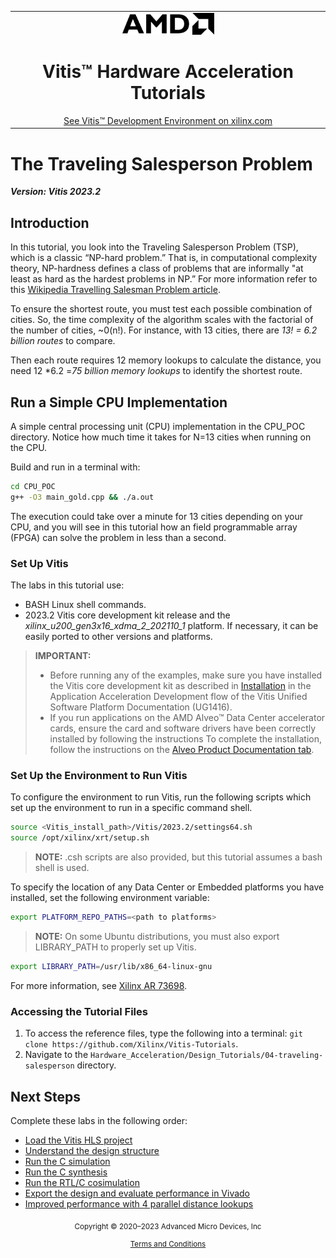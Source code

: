 ﻿<table class="sphinxhide" width="100%">
 <tr width="100%">
    <td align="center"><img src="https://raw.githubusercontent.com/Xilinx/Image-Collateral/main/xilinx-logo.png" width="30%"/><h1>Vitis™ Hardware Acceleration Tutorials</h1>
    <a href="https://www.xilinx.com/products/design-tools/vitis.html">See Vitis™ Development Environment on xilinx.com</a>
    </td>
 </tr>
</table>

<!--
/*
# Copyright (C) 2023, Advanced Micro Devices, Inc. All rights reserved.
# SPDX-License-Identifier: X11
*/ -->

# The Traveling Salesperson Problem

***Version: Vitis 2023.2***

## Introduction

In this tutorial, you look into the Traveling Salesperson Problem (TSP), which is a classic “NP-hard problem.” That is, in computational complexity theory, NP-hardness defines a class of problems that are informally "at least as hard as the hardest problems in NP.” For more information refer to this [Wikipedia Travelling Salesman Problem article](https://en.wikipedia.org/wiki/Travelling_salesman_problem).

To ensure the shortest route, you must test each possible combination of cities. So, the time complexity of the algorithm scales with the factorial of the number of cities, ~0(n!). For instance, with 13 cities, there are *13! = 6.2 billion routes* to compare.

Then each route requires 12 memory lookups to calculate the distance, you need 12 *6.2 =*75 billion memory lookups* to identify the shortest route.

## Run a Simple CPU Implementation

A simple central processing unit (CPU) implementation in the CPU_POC directory. Notice how much time it takes for N=13 cities when running on the CPU. 

Build and run in a terminal with:
```bash
cd CPU_POC
g++ -O3 main_gold.cpp && ./a.out
```

The execution could take over a minute for 13 cities depending on your CPU, and you will see in this tutorial how an field programmable array (FPGA) can solve the problem in less than a second.

### Set Up Vitis

The labs in this tutorial use:

* BASH Linux shell commands.
* 2023.2 Vitis core development kit release and the *xilinx_u200_gen3x16_xdma_2_202110_1* platform. If necessary, it can be easily ported to other versions and platforms.

>**IMPORTANT:**  
>
> * Before running any of the examples, make sure you have installed the Vitis core development kit as described in [Installation](https://docs.amd.com/r/en-US/ug1393-vitis-application-acceleration/Installation-Requirements) in the Application Acceleration Development flow of the Vitis Unified Software Platform Documentation (UG1416).
>* If you run applications on the AMD Alveo™ Data Center accelerator cards, ensure the card and software drivers have been correctly installed by following the instructions To complete the installation, follow the instructions on the [Alveo Product Documentation tab](https://www.xilinx.com/products/boards-and-kits/alveo.html).

### Set Up the Environment to Run Vitis

To configure the environment to run Vitis, run the following scripts which set up the environment to run in a specific command shell.

```bash
source <Vitis_install_path>/Vitis/2023.2/settings64.sh
source /opt/xilinx/xrt/setup.sh
```

>**NOTE:** .csh scripts are also provided, but this tutorial assumes a bash shell is used.

To specify the location of any Data Center or Embedded platforms you have installed, set the following environment variable:

```bash
export PLATFORM_REPO_PATHS=<path to platforms>
```

>**NOTE:** On some Ubuntu distributions, you must also export LIBRARY_PATH to properly set up Vitis.

```bash
export LIBRARY_PATH=/usr/lib/x86_64-linux-gnu
```

For more information, see [Xilinx AR 73698](https://www.xilinx.com/support/answers/73698.html).

### Accessing the Tutorial Files

1. To access the reference files, type the following into a terminal: `git clone https://github.com/Xilinx/Vitis-Tutorials`.
2. Navigate to the `Hardware_Acceleration/Design_Tutorials/04-traveling-salesperson` directory.

## Next Steps

Complete these labs in the following order:

* [Load the Vitis HLS project](./project.md)
* [Understand the design structure](./design.md)
* [Run the C simulation](./csim.md)
* [Run the C synthesis](./csynth.md)
* [Run the RTL/C cosimulation](./cosim.md)
* [Export the design and evaluate performance in Vivado](./export.md)
* [Improved performance with 4 parallel distance lookups](./code_opt.md)

<p class="sphinxhide" align="center"><sub>Copyright © 2020–2023 Advanced Micro Devices, Inc</sub></p>

<p class="sphinxhide" align="center"><sup><a href="https://www.amd.com/en/corporate/copyright">Terms and Conditions</a></sup></p>
